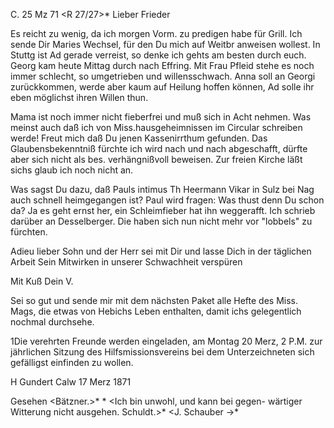  C. 25 Mz 71
 <R 27/27>*
Lieber Frieder

Es reicht zu wenig, da ich morgen Vorm. zu predigen habe für Grill. Ich sende Dir Maries Wechsel, für den Du mich auf Weitbr anweisen wollest. In Stuttg ist Ad gerade verreist, so denke ich gehts am besten durch euch. Georg kam heute Mittag durch nach Effring. Mit Frau Pfleid stehe es noch immer schlecht, so umgetrieben und willensschwach. Anna soll an Georgi zurückkommen, werde aber kaum auf Heilung hoffen können, Ad solle ihr eben möglichst ihren Willen thun.

Mama ist noch immer nicht fieberfrei und muß sich in Acht nehmen. 
Was meinst auch daß ich von Miss.hausgeheimnissen im Circular schreiben werde! Freut mich daß Du jenen Kassenirrthum gefunden. Das Glaubensbekenntniß fürchte ich wird nach und nach abgeschafft, dürfte aber sich nicht als bes. verhängnißvoll beweisen. Zur freien Kirche läßt sichs glaub ich noch nicht an.

Was sagst Du dazu, daß Pauls intimus Th Heermann Vikar in Sulz bei Nag auch schnell heimgegangen ist? Paul wird fragen: Was thust denn Du schon da? Ja es geht ernst her, ein Schleimfieber hat ihn weggerafft. Ich schrieb darüber an Desselberger. Die haben sich nun nicht mehr vor "lobbels" zu fürchten.

Adieu lieber Sohn und der Herr sei mit Dir und lasse Dich in der täglichen Arbeit Sein Mitwirken in unserer Schwachheit verspüren

 Mit Kuß Dein V.

Sei so gut und sende mir mit dem nächsten Paket alle Hefte des Miss. Mags, die etwas von Hebichs Leben enthalten, damit ichs gelegentlich nochmal durchsehe.

1Die verehrten Freunde werden eingeladen, am Montag 20 Merz, 2 P.M. zur jährlichen Sitzung des Hilfsmissionsvereins bei dem Unterzeichneten sich gefälligst einfinden zu wollen.

 H Gundert
Calw 17 Merz 1871

Gesehen
<Bätzner.>*
<Widmann>*
<Ich bin unwohl,
und kann bei gegen-
wärtiger Witterung
nicht ausgehen.
Schuldt.>*
<J. Schauber ->*
